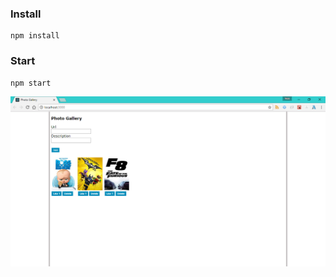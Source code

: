 ### Install
```
npm install
```

### Start
```
npm start
```

![alt text](https://github.com/nick-nie/react-camp-03/blob/master/Image.png)
